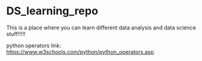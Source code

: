 # DS_learning_repo
This is a place where you can learn different data analysis and data science stuff!!!!!

python operators link: https://www.w3schools.com/python/python_operators.asp
